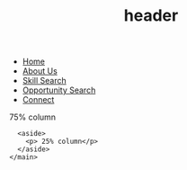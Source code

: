 <!DOCTYPE html>
<html>
  <head>
<header>
    <h1>header</h1>
  </header>
    <meta charset="utf-8">
    <link rel="stylesheet" href="./styles/css/main.css">
    <!-- <link rel="stylesheet" href="css/main.css" -->
    <title></title>
  </head>

  <body>
    <main class="cf">
      <div class="secondborder">
        <nav>
    <ul>
      <li><a href="">Home</a></li>
      <li><a href="">About Us</a></li>
      <li><a href="">Skill Search</a></li>
      <li><a href="">Opportunity Search</a></li>
      <li><a href="">Connect</a>
    </ul>
  </nav>
        </div>
      <section>
        <p>
          75% column
        </p>
      </section>

      <aside>
        <p> 25% column</p>
      </aside>
    </main>
